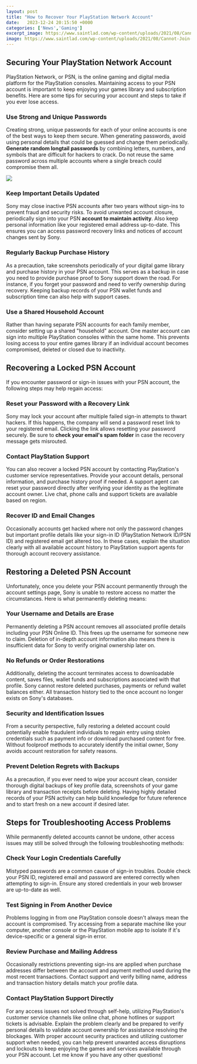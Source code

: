 ```yaml
---
layout: post
title: "How to Recover Your PlayStation Network Account"
date:   2023-12-24 20:15:50 +0000
categories: ['News','Gaming']
excerpt_image: https://www.saintlad.com/wp-content/uploads/2021/08/Cannot-Join-A-Party-Playstation-Network-1-1024x576.jpg
image: https://www.saintlad.com/wp-content/uploads/2021/08/Cannot-Join-A-Party-Playstation-Network-1-1024x576.jpg
---
```


## Securing Your PlayStation Network Account
PlayStation Network, or PSN, is the online gaming and digital media platform for the PlayStation consoles. Maintaining access to your PSN account is important to keep enjoying your games library and subscription benefits. Here are some tips for securing your account and steps to take if you ever lose access.
### **Use Strong and Unique Passwords** 
Creating strong, unique passwords for each of your online accounts is one of the best ways to keep them secure. When generating passwords, avoid using personal details that could be guessed and change them periodically. **Generate random longtail passwords** by combining letters, numbers, and symbols that are difficult for hackers to crack. Do not reuse the same password across multiple accounts where a single breach could compromise them all.

![](https://www.saintlad.com/wp-content/uploads/2021/08/Cannot-Join-A-Party-Playstation-Network-1-1024x576.jpg)
### **Keep Important Details Updated** 
Sony may close inactive PSN accounts after two years without sign-ins to prevent fraud and security risks. To avoid unwanted account closure, periodically sign into your PSN **account to maintain activity**. Also keep personal information like your registered email address up-to-date. This ensures you can access password recovery links and notices of account changes sent by Sony.
### **Regularly Backup Purchase History** 
As a precaution, take screenshots periodically of your digital game library and purchase history in your PSN account. This serves as a backup in case you need to provide purchase proof to Sony support down the road. For instance, if you forget your password and need to verify ownership during recovery. Keeping backup records of your PSN wallet funds and subscription time can also help with support cases.
### **Use a Shared Household Account**
Rather than having separate PSN accounts for each family member, consider setting up a shared "household" account. One master account can sign into multiple PlayStation consoles within the same home. This prevents losing access to your entire games library if an individual account becomes compromised, deleted or closed due to inactivity.
## Recovering a Locked PSN Account
If you encounter password or sign-in issues with your PSN account, the following steps may help regain access: 
### **Reset your Password with a Recovery Link** 
Sony may lock your account after multiple failed sign-in attempts to thwart hackers. If this happens, the company will send a password reset link to your registered email. Clicking the link allows resetting your password securely. Be sure to **check your email's spam folder** in case the recovery message gets misrouted. 
### **Contact PlayStation Support**
You can also recover a locked PSN account by contacting PlayStation's customer service representatives. Provide your account details, personal information, and purchase history proof if needed. A support agent can reset your password directly after verifying your identity as the legitimate account owner. Live chat, phone calls and support tickets are available based on region.
### **Recover ID and Email Changes**  
Occasionally accounts get hacked where not only the password changes but important profile details like your sign-in ID (PlayStation Network ID/PSN ID) and registered email get altered too. In these cases, explain the situation clearly with all available account history to PlayStation support agents for thorough account recovery assistance.
## Restoring a Deleted PSN Account
Unfortunately, once you delete your PSN account permanently through the account settings page, Sony is unable to restore access no matter the circumstances. Here is what permanently deleting means:
### **Your Username and Details are Erase**
Permanently deleting a PSN account removes all associated profile details including your PSN Online ID. This frees up the username for someone new to claim. Deletion of in-depth account information also means there is insufficient data for Sony to verify original ownership later on.
### **No Refunds or Order Restorations** 
Additionally, deleting the account terminates access to downloadable content, saves files, wallet funds and subscriptions associated with that profile. Sony cannot restore deleted purchases, payments or refund wallet balances either. All transaction history tied to the once account no longer exists on Sony's databases. 
### **Security and Identification Issues**
From a security perspective, fully restoring a deleted account could potentially enable fraudulent individuals to regain entry using stolen credentials such as payment info or download purchased content for free. Without foolproof methods to accurately identify the initial owner, Sony avoids account restoration for safety reasons.
### **Prevent Deletion Regrets with Backups** 
As a precaution, if you ever need to wipe your account clean, consider thorough digital backups of key profile data, screenshots of your game library and transaction receipts before deleting. Having highly detailed records of your PSN activity can help build knowledge for future reference and to start fresh on a new account if desired later.
## Steps for Troubleshooting Access Problems  
While permanently deleted accounts cannot be undone, other access issues may still be solved through the following troubleshooting methods:
### **Check Your Login Credentials Carefully**
Mistyped passwords are a common cause of sign-in troubles. Double check your PSN ID, registered email and password are entered correctly when attempting to sign-in. Ensure any stored credentials in your web browser are up-to-date as well.
### **Test Signing in From Another Device**  
Problems logging in from one PlayStation console doesn't always mean the account is compromised. Try accessing from a separate machine like your computer, another console or the PlayStation mobile app to isolate if it's device-specific or a general sign-in error. 
### **Review Purchase and Mailing Address**
Occasionally restrictions preventing sign-ins are applied when purchase addresses differ between the account and payment method used during the most recent transactions. Contact support and verify billing name, address and transaction history details match your profile data.  
### **Contact PlayStation Support Directly**
For any access issues not solved through self-help, utilizing PlayStation's customer service channels like online chat, phone hotlines or support tickets is advisable. Explain the problem clearly and be prepared to verify personal details to validate account ownership for assistance resolving the blockages.
With proper account security practices and utilizing customer support when needed, you can help prevent unwanted access disruptions and lockouts to keep enjoying the games and services available through your PSN account. Let me know if you have any other questions!